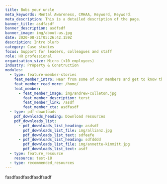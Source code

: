 ```yaml
---
title: Bobs your uncle
meta_keywords: Mental Awareness, CMHAA, Keyword, Keyword.
meta_description: This is a detailed description of the page.
banner_title: asdfasdf
banner_description: asdfsdf
banner_image: img/about-us.jpg
date: 2020-08-21T05:26:42.159Z
description: Intro blurb
category: Case studies
focus: Support for leaders, colleagues and staff
role: HR professional
organisation_size: Micro (<10 employees)
industry: Property & Construction
modules:
  - type: feature-member-stories
    feat_member_intro: Hear from some of our members and get to know their story.
    feat_member_read_more: /home/
    feat_member:
      - feat_member_image: img/andrew-culleton.jpg
        feat_member_description: terst
        feat_member_link: /asdf
        feat_member_cta: asdfasdf
  - type: pdf-downloads
    pdf_downloads_heading: Download resources
    pdf_downloads_list:
      - pdf_downloads_list_heading: asdsdf
        pdf_downloads_list_file: img/allianz.jpg
        pdf_downloads_list_text: sdfeefe
      - pdf_downloads_list_heading: sdfdddd
        pdf_downloads_list_file: img/annette-kimmitt.jpg
        pdf_downloads_list_text: asdf
  - type: feature_resource
    resource: test-18
  - type: recommended_resources
---
```

fasdfasdfasdfasdfsadf
